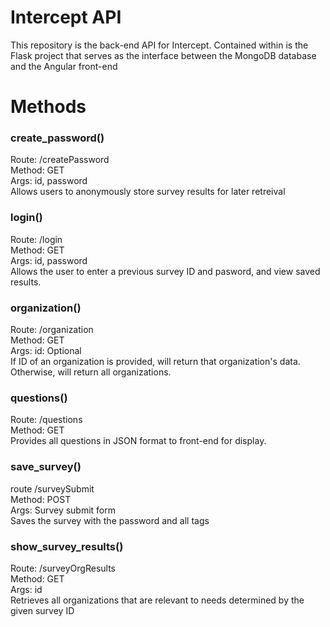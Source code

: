 # Intercept API

This repository is the back-end API for Intercept. Contained within is the Flask project that serves as the interface between the MongoDB database and the Angular front-end

# Methods

### create_password()
Route: /createPassword  
Method: GET   
Args: id, password  
Allows users to anonymously store survey results for later retreival

### login()
Route: /login   
Method: GET   
Args: id, password  
Allows the user to enter a previous survey ID and pasword, and view saved results.

### organization()
Route: /organization  
Method: GET   
Args: id: Optional  
If ID of an organization is provided, will return that organization's data. Otherwise, will return all organizations. 

### questions()
Route: /questions  
Method: GET   
Provides all questions in JSON format to front-end for display.

### save_survey()  
route /surveySubmit  
Method: POST  
Args: Survey submit form  
Saves the survey with the password and all tags

### show_survey_results()
Route: /surveyOrgResults  
Method: GET   
Args: id  
Retrieves all organizations that are relevant to needs determined by the given survey ID


